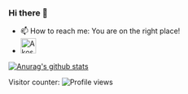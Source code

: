 ### Hi there 👋

- 📫 How to reach me: You are on the right place!
- <a href="https://dev.to/plaidshirtakos">
  <img src="https://d2fltix0v2e0sb.cloudfront.net/dev-badge.svg" alt="Akos Kovacs's DEV Profile" height="30" width="30">
</a>
        
[![Anurag's github stats](https://github-readme-stats.vercel.app/api?username=plaidshirtakos)](https://github.com/plaidshirtakos/github-readme-stats)

Visitor counter: ![Profile views](https://gpvc.arturio.dev/plaidshirtakos)
